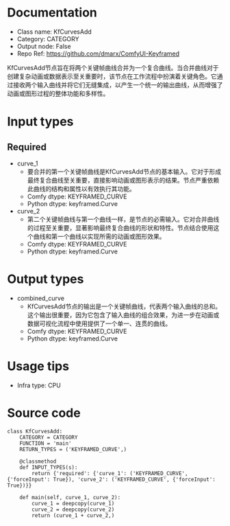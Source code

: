 # Documentation
- Class name: KfCurvesAdd
- Category: CATEGORY
- Output node: False
- Repo Ref: https://github.com/dmarx/ComfyUI-Keyframed

KfCurvesAdd节点旨在将两个关键帧曲线合并为一个复合曲线。当合并曲线对于创建复杂动画或数据表示至关重要时，该节点在工作流程中扮演着关键角色。它通过接收两个输入曲线并将它们无缝集成，以产生一个统一的输出曲线，从而增强了动画或图形过程的整体功能和多样性。

# Input types
## Required
- curve_1
    - 要合并的第一个关键帧曲线是KfCurvesAdd节点的基本输入。它对于形成最终复合曲线至关重要，直接影响动画或图形表示的结果。节点严重依赖此曲线的结构和属性以有效执行其功能。
    - Comfy dtype: KEYFRAMED_CURVE
    - Python dtype: keyframed.Curve
- curve_2
    - 第二个关键帧曲线与第一个曲线一样，是节点的必需输入。它对合并曲线的过程至关重要，显著影响最终复合曲线的形状和特性。节点结合使用这个曲线和第一个曲线以实现所需的动画或图形效果。
    - Comfy dtype: KEYFRAMED_CURVE
    - Python dtype: keyframed.Curve

# Output types
- combined_curve
    - KfCurvesAdd节点的输出是一个关键帧曲线，代表两个输入曲线的总和。这个输出很重要，因为它包含了输入曲线的组合效果，为进一步在动画或数据可视化流程中使用提供了一个单一、连贯的曲线。
    - Comfy dtype: KEYFRAMED_CURVE
    - Python dtype: keyframed.Curve

# Usage tips
- Infra type: CPU

# Source code
```
class KfCurvesAdd:
    CATEGORY = CATEGORY
    FUNCTION = 'main'
    RETURN_TYPES = ('KEYFRAMED_CURVE',)

    @classmethod
    def INPUT_TYPES(s):
        return {'required': {'curve_1': ('KEYFRAMED_CURVE', {'forceInput': True}), 'curve_2': ('KEYFRAMED_CURVE', {'forceInput': True})}}

    def main(self, curve_1, curve_2):
        curve_1 = deepcopy(curve_1)
        curve_2 = deepcopy(curve_2)
        return (curve_1 + curve_2,)
```